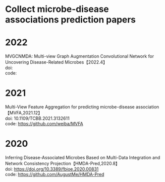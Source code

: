 # Collect microbe-disease associations  prediction papers

# 2022
MVGCNMDA: Multi-view Graph Augmentation Convolutional Network for Uncovering Disease-Related Microbes【2022.4】  
doi:  
code:  

# 2021
Multi-View Feature Aggregation for predicting microbe-disease association【MVFA,2021.12】      
doi: 10.1109/TCBB.2021.3132611     
code: https://github.com/weiba/MVFA     

# 2020
Inferring Disease-Associated Microbes Based on Multi-Data Integration and Network Consistency Projection【HMDA-Pred,2020.8】  
doi: https://doi.org/10.3389/fbioe.2020.00831  
code: https://github.com/AugustMe/HMDA-Pred  

